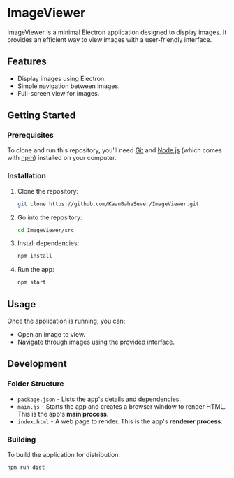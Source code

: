 # ImageViewer

ImageViewer is a minimal Electron application designed to display images. It provides an efficient way to view images with a user-friendly interface.

## Features

- Display images using Electron.
- Simple navigation between images.
- Full-screen view for images.

## Getting Started

### Prerequisites

To clone and run this repository, you'll need [Git](https://git-scm.com) and [Node.js](https://nodejs.org/en/download/) (which comes with [npm](http://npmjs.com)) installed on your computer.

### Installation

1. Clone the repository:
    ```bash
    git clone https://github.com/KaanBahaSever/ImageViewer.git
    ```
2. Go into the repository:
    ```bash
    cd ImageViewer/src
    ```
3. Install dependencies:
    ```bash
    npm install
    ```
4. Run the app:
    ```bash
    npm start
    ```

## Usage

Once the application is running, you can:

- Open an image to view.
- Navigate through images using the provided interface.

## Development

### Folder Structure

- `package.json` - Lists the app's details and dependencies.
- `main.js` - Starts the app and creates a browser window to render HTML. This is the app's **main process**.
- `index.html` - A web page to render. This is the app's **renderer process**.

### Building

To build the application for distribution:

```bash
npm run dist
